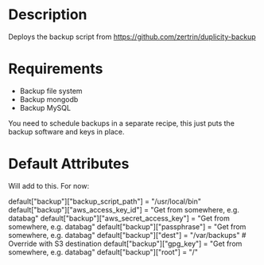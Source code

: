 Description
===========
Deploys the backup script from https://github.com/zertrin/duplicity-backup

Requirements
============
- Backup file system
- Backup mongodb
- Backup MySQL

You need to schedule backups in a separate recipe, this just puts the backup software and keys in place.

Default Attributes
==========
Will add to this. For now:

  default["backup"]["backup_script_path"] = "/usr/local/bin"
  default["backup"]["aws_access_key_id"] = "Get from somewhere, e.g. databag"
  default["backup"]["aws_secret_access_key"] = "Get from somewhere, e.g. databag"
  default["backup"]["passphrase"] = "Get from somewhere, e.g. databag"
  default["backup"]["dest"] = "/var/backups" # Override with S3 destination
  default["backup"]["gpg_key"] = "Get from somewhere, e.g. databag"
  default["backup"]["root"] = "/"

